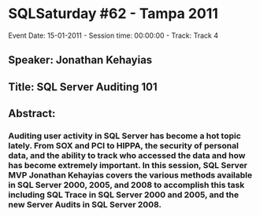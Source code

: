 # SQLSaturday #62 - Tampa 2011
Event Date: 15-01-2011 - Session time: 00:00:00 - Track: Track 4
## Speaker: Jonathan Kehayias
## Title: SQL Server Auditing 101
## Abstract:
### Auditing user activity in SQL Server has become a hot topic lately. From SOX and PCI to HIPPA, the security of personal data, and the ability to track who accessed the data and how has become extremely important. In this session, SQL Server MVP Jonathan Kehayias covers the various methods available in SQL Server 2000, 2005, and 2008 to accomplish this task including SQL Trace in SQL Server 2000 and 2005, and the new Server Audits in SQL Server 2008. 

